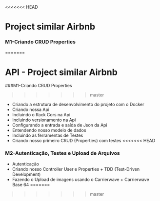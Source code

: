 <<<<<<< HEAD
# Project similar Airbnb

### M1-Criando CRUD Properties
=======
# API - Project similar Airbnb


###M1-Criando CRUD Properties
>>>>>>> master
  * Criando a estrutura de desenvolvimento do projeto com o Docker
  * Criando nossa Api
  * Incluindo o Rack Cors na Api
  * Incluindo versionamento na Api
  * Configurando a entrada e saída de Json da Api
  * Entendendo nosso modelo de dados
  * Incluindo as ferramentas de Testes
  * Criando nosso primeiro CRUD (Properties) com testes
<<<<<<< HEAD

### M2-Autenticação, Testes e Upload de Arquivos
  * Autenticação
  * Criando nosso Controller User e Properties + TDD (Test-Driven Development)
  * Fazendo o Upload de imagens usando o Carrierwave + Carrierwave Base 64
=======
>>>>>>> master
